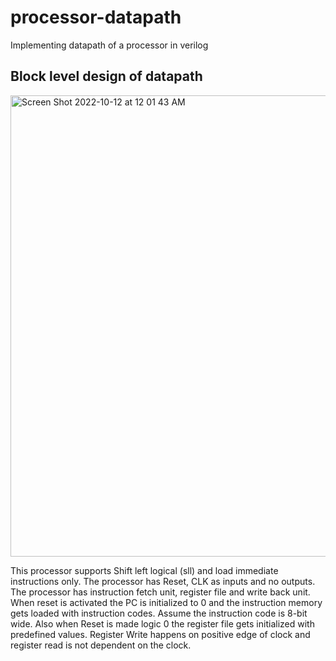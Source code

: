 # processor-datapath
Implementing datapath of a processor in verilog

## Block level design of datapath

<img width="738" alt="Screen Shot 2022-10-12 at 12 01 43 AM" src="https://user-images.githubusercontent.com/22619455/195272606-5af749f2-6ac6-44d6-b1f2-d2e2f5b80616.png">

This processor supports Shift left logical (sll) and load immediate instructions only. The processor has Reset, CLK as inputs and no outputs. The processor has instruction fetch unit, register file and write back unit. When reset is activated the PC is initialized to 0 and the instruction memory gets loaded with instruction codes. Assume the instruction code is 8-bit wide. Also when Reset is made logic 0 the register file gets initialized with predefined values. Register Write happens on positive edge of clock and register read is not dependent on the clock.
